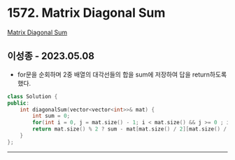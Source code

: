 # 1572. Matrix Diagonal Sum

[Matrix Diagonal Sum](https://leetcode.com/problems/matrix-diagonal-sum/)

## 이성종 - 2023.05.08

- for문을 순회하며 2중 배열의 대각선들의 합을 sum에 저장하여 답을 return하도록 했다.

```cpp
class Solution {
public:
    int diagonalSum(vector<vector<int>>& mat) {
        int sum = 0;
        for(int i = 0, j = mat.size() - 1; i < mat.size() && j >= 0 ; i++, j--) sum += mat[i][j] + mat[i][i];
        return mat.size() % 2 ? sum - mat[mat.size() / 2][mat.size() / 2] : sum;
    }
};
```

---
